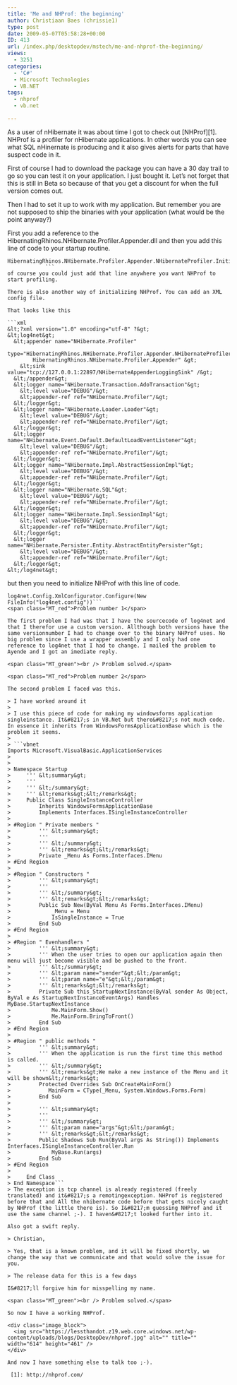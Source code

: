 ```yaml
---
title: 'Me and NHProf: the beginning'
author: Christiaan Baes (chrissie1)
type: post
date: 2009-05-07T05:58:28+00:00
ID: 413
url: /index.php/desktopdev/mstech/me-and-nhprof-the-beginning/
views:
  - 3251
categories:
  - 'C#'
  - Microsoft Technologies
  - VB.NET
tags:
  - nhprof
  - vb.net

---
```

As a user of nHibernate it was about time I got to check out [NHProf][1]. NHProf is a profiler for nHibernate applications. In other words you can see what SQL nHinernate is producing and it also gives alerts for parts that have suspect code in it.

First of course I had to download the package you can have a 30 day trail to go so you can test it on your application. I just bought it. Let&#8217;s not forget that this is still in Beta so because of that you get a discount for when the full version comes out. 

Then I had to set it up to work with my application. But remember you are not supposed to ship the binaries with your application (what would be the point anyway?)

First you add a reference to the HibernatingRhinos.NHibernate.Profiler.Appender.dll and then you add this line of code to your startup routine.

```vbnet
HibernatingRhinos.NHibernate.Profiler.Appender.NHibernateProfiler.Initialize()
            ```
of course you could just add that line anywhere you want NHProf to start profiling.

There is also another way of initializing NHProf. You can add an XML config file.

That looks like this

```xml
&lt;?xml version="1.0" encoding="utf-8" ?&gt;
&lt;log4net&gt;
  &lt;appender name="NHibernate.Profiler"
      type="HibernatingRhinos.NHibernate.Profiler.Appender.NHibernateProfilerAppender, 
		HibernatingRhinos.NHibernate.Profiler.Appender" &gt;
    &lt;sink value="tcp://127.0.0.1:22897/NHibernateAppenderLoggingSink" /&gt;
  &lt;/appender&gt;
  &lt;logger name="NHibernate.Transaction.AdoTransaction"&gt;
    &lt;level value="DEBUG"/&gt;
    &lt;appender-ref ref="NHibernate.Profiler"/&gt;
  &lt;/logger&gt;
  &lt;logger name="NHibernate.Loader.Loader"&gt;
    &lt;level value="DEBUG"/&gt;
    &lt;appender-ref ref="NHibernate.Profiler"/&gt;
  &lt;/logger&gt;
  &lt;logger name="NHibernate.Event.Default.DefaultLoadEventListener"&gt;
    &lt;level value="DEBUG"/&gt;
    &lt;appender-ref ref="NHibernate.Profiler"/&gt;
  &lt;/logger&gt;
  &lt;logger name="NHibernate.Impl.AbstractSessionImpl"&gt;
    &lt;level value="DEBUG"/&gt;
    &lt;appender-ref ref="NHibernate.Profiler"/&gt;
  &lt;/logger&gt;
  &lt;logger name="NHibernate.SQL"&gt;
    &lt;level value="DEBUG"/&gt;
    &lt;appender-ref ref="NHibernate.Profiler"/&gt;
  &lt;/logger&gt;
  &lt;logger name="NHibernate.Impl.SessionImpl"&gt;
    &lt;level value="DEBUG"/&gt;
    &lt;appender-ref ref="NHibernate.Profiler"/&gt;
  &lt;/logger&gt;
  &lt;logger name="NHibernate.Persister.Entity.AbstractEntityPersister"&gt;
    &lt;level value="DEBUG"/&gt;
    &lt;appender-ref ref="NHibernate.Profiler"/&gt;
  &lt;/logger&gt;
&lt;/log4net&gt;
```
but then you need to initialize NHProf with this line of code.

```vbnet
log4net.Config.XmlConfigurator.Configure(New FileInfo("log4net.config"))```
<span class="MT_red">Problem number 1</span>

The first problem I had was that I have the sourcecode of log4net and that I therefor use a custom version. Allthough both versions have the same versionnumber I had to change over to the binary NHProf uses. No big problem since I use a wrapper assembly and I only had one reference to log4net that I had to change. I mailed the problem to Ayende and I got an imediate reply.
  
<span class="MT_green"><br /> Problem solved.</span>

<span class="MT_red">Problem number 2</span>

The second problem I faced was this.

> I have worked around it 
> 
> I use this piece of code for making my windowsforms application singleinstance. It&#8217;s in VB.Net but there&#8217;s not much code. In essence it inherits from WindowsFormsApplicationBase which is the problem it seems.
> 
> ```vbnet
Imports Microsoft.VisualBasic.ApplicationServices
> 
>  
> Namespace Startup
>     ''' &lt;summary&gt;
>     ''' 
>     ''' &lt;/summary&gt;
>     ''' &lt;remarks&gt;&lt;/remarks&gt;
>     Public Class SingleInstanceController
>         Inherits WindowsFormsApplicationBase
>         Implements Interfaces.ISingleInstanceController
> 
> #Region " Private members "
>         ''' &lt;summary&gt;
>         ''' 
>         ''' &lt;/summary&gt;
>         ''' &lt;remarks&gt;&lt;/remarks&gt;
>         Private _Menu As Forms.Interfaces.IMenu
> #End Region
> 
> #Region " Constructors "
>         ''' &lt;summary&gt;
>         ''' 
>         ''' &lt;/summary&gt;
>         ''' &lt;remarks&gt;&lt;/remarks&gt;
>         Public Sub New(ByVal Menu As Forms.Interfaces.IMenu)
>             _Menu = Menu
>             IsSingleInstance = True
>         End Sub
> #End Region
> 
> #Region " Evenhandlers "
>         ''' &lt;summary&gt;
>         ''' When the user tries to open our application again then menu will just become visible and be pushed to the front.
>         ''' &lt;/summary&gt;
>         ''' &lt;param name="sender"&gt;&lt;/param&gt;
>         ''' &lt;param name="e"&gt;&lt;/param&gt;
>         ''' &lt;remarks&gt;&lt;/remarks&gt;
>         Private Sub this_StartupNextInstance(ByVal sender As Object, ByVal e As StartupNextInstanceEventArgs) Handles MyBase.StartupNextInstance
>             Me.MainForm.Show()
>             Me.MainForm.BringToFront()
>         End Sub
> #End Region
> 
> #Region " public methods "
>         ''' &lt;summary&gt;
>         ''' When the application is run the first time this method is called.
>         ''' &lt;/summary&gt;
>         ''' &lt;remarks&gt;We make a new instance of the Menu and it will be shown&lt;/remarks&gt;
>         Protected Overrides Sub OnCreateMainForm()
>            MainForm = CType(_Menu, System.Windows.Forms.Form)
>         End Sub
> 
>         ''' &lt;summary&gt;
>         ''' 
>         ''' &lt;/summary&gt;
>         ''' &lt;param name="args"&gt;&lt;/param&gt;
>         ''' &lt;remarks&gt;&lt;/remarks&gt;
>         Public Shadows Sub Run(ByVal args As String()) Implements Interfaces.ISingleInstanceController.Run
>             MyBase.Run(args)
>         End Sub
> #End Region
> 
>     End Class
> End Namespace```
> The exception is tcp channel is already registered (freely translated) and it&#8217;s a remotingexception. NHProf is registered before that and All the nhibernate code before that gets nicely caught by NHProf (the little there is). So I&#8217;m guessing NHProf and it use the same channel ;-). I haven&#8217;t looked further into it. 

Also got a swift reply.

> Christian,
  
> Yes, that is a known problem, and it will be fixed shortly, we change the way that we communicate and that would solve the issue for you.
  
> The release data for this is a few days 

I&#8217;ll forgive him for misspelling my name.

<span class="MT_green"><br /> Problem solved.</span>

So now I have a working NHProf. 

<div class="image_block">
  <img src="https://lessthandot.z19.web.core.windows.net/wp-content/uploads/blogs/DesktopDev/nhprof.jpg" alt="" title="" width="614" height="461" />
</div>

And now I have something else to talk too ;-).

 [1]: http://nhprof.com/